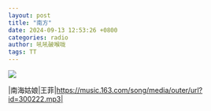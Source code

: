 ```yaml
---
layout: post
title: "南方"
date: 2024-09-13 12:53:26 +0800
categories: radio
author: 吼吼破喉咙
tags: TT
---
```

![]({{site.baseurl}}/images/cover_20240913.jpg)

|南海姑娘|王菲|https://music.163.com/song/media/outer/url?id=300222.mp3|

